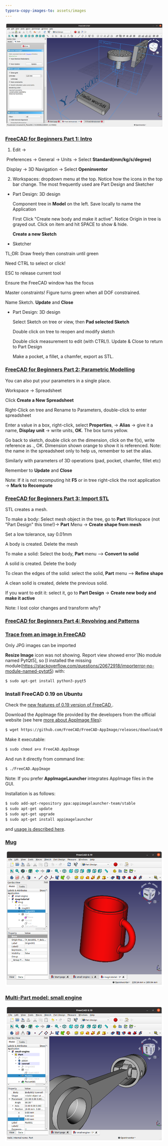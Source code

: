 ```yaml
---
typora-copy-images-to: assets/images
---
```


![freeCAD](./assets/images/freeCAD-tutorials.png)

### [FreeCAD for Beginners Part 1: Intro](https://www.youtube.com/watch?v=uh5aN_Di8J0)

1. Edit -> 

​	Preferences -> General -> Units -> Select **Standard(mm/kg/s/degree)**

​	Display -> 3D Navigation -> Select **Openinventor**

2. Workspaces: dropdown menu at the top. Notice how the icons in the top bar change. The most frequently used are Part Design and Sketcher

* Part Design: 3D design

  Component tree in **Model** on the left. Save locally to name the Application

  First  Click "Create new body and make it active". Notice Origin in tree is grayed out. Click on item and hit SPACE to show & hide.

  **Create a new Sketch**

*  Sketcher

TL;DR: Draw freely then constrain until green

Need CTRL to select or click!

ESC to release current tool

Ensure the FreeCAD window has the focus

Master constraints! Figure turns green when all DOF constrained.

Name Sketch. **Update** and **Close**

* Part Design: 3D design

  Select Sketch on tree or view, then **Pad selected Sketch**

  Double click on tree to reopen and modify sketch

  Double click measurement to edit (with CTRL!). Update & Close to return to Part Design

  Make a pocket, a fillet, a chamfer, export as STL.

### [FreeCAD for Beginners Part 2: Parametric Modelling](https://www.youtube.com/watch?v=RNCsazKxviQ)

You can also put your parameters in a single place.

Workspace -> Spreadsheet

Click **Create a New Spreadsheet**

Right-Click on tree and Rename to Parameters, double-click to enter spreadsheet

Enter a value in a box, right-click, select **Properties**, -> **Alias** -> give it a name, **Display unit** -> write units, **OK**. The box turns yellow.

Go back to sketch, double click on the dimension, click on the f(x), write reference as <spreadsheet>.<alias>, OK. Dimension shown orange to show it is referenced. Note: the name in the spreadsheet only to help us, remember to set the alias.

Similarly with parameters of 3D operations (pad, pocket, chamfer, fillet etc)

Remember to  **Update** and **Close**

Note: If it is not recomputing hit **F5** or in tree right-click the root application -> **Mark to Recompute**

### [FreeCAD for Beginners Part 3: Import STL](https://www.youtube.com/watch?v=Z2eXF4ITBeM&list=PLP1rv37BojTd5NY3E_aqOWUe0uA8J-J1T&index=4)

STL creates a mesh. 

To make a body: Select mesh object in the tree, go to **Part** Workspace (not "Part Design" this time!)-> **Part** Menu -> **Create shape from mesh** 

Set a low tolerance, say 0.01mm

A body is created. Delete the mesh 

To make a solid: Select the body, **Part** menu --> **Convert to solid**  

A solid is created. Delete the body

To clean the edges of the solid: select the solid, **Part** menu --> **Refine shape**  

A clean solid is created, delete the previous solid.

If you want to edit it: select it,  go to **Part Design** -> **Create new body and make it active**

Note: I lost color changes and transform why?

### [FreeCAD for Beginners Part 4: Revolving and Patterns](https://www.youtube.com/watch?v=Z2eXF4ITBeM&list=PLP1rv37BojTd5NY3E_aqOWUe0uA8J-J1T&index=4)



### [Trace from an image in FreeCAD](https://www.youtube.com/watch?v=3caDRzc87_Y) 

Only JPG images can be imported

**Resize Image** icon was not showing. Report view showed error`[No module named PytQt5], so [I installed the missing module(https://stackoverflow.com/questions/20672918/importerror-no-module-named-pytqt5) with:

```bash
$ sudo apt-get install python3-pyqt5 
```

### Install FreeCAD 0.19 on Ubuntu

Check the [new features of 0.19 version of FreeCAD ](https://ubunlog.com/en/freecad-0-19-ya-fue-liberado-y-estas-son-sus-novedades/).

Download the AppImage file provided by the developers from the official website (see here [more about AppImage files](https://itsfoss.com/use-appimage-linux/)):

```bash
$ wget https://github.com/FreeCAD/FreeCAD-AppImage/releases/download/0.19.1/FreeCAD_0.19-24276-Linux-Conda_glibc2.12-x86_64.AppImage -O FreeCAD.AppImage
```

Make it executable:

```bash
$ sudo chmod a+x FreeCAD.AppImage
```

And run it directly from command line:

```bash
$ ./FreeCAD.AppImage
```

Note: If you prefer **AppImageLauncher** integrates AppImage files in the GUI.

Installation is as follows:

```bash
$ sudo add-apt-repository ppa:appimagelauncher-team/stable
$ sudo apt-get update
$ sudo apt-get upgrade
$ sudo apt-get install appimagelauncher
```

and [usage is described here](https://www.linuxuprising.com/2018/04/easily-run-and-integrate-appimage-files.html).

### [Mug](https://www.youtube.com/watch?v=3zixrxFUCPA)

![Mug tutorial](./assets/images/mug-22.01.22.png)

### [Multi-Part model: small engine](https://www.youtube.com/watch?v=OrFC4ToPhZI)

![Multi-part: small engine](./assets/images/multipart-22.01.22.png)
